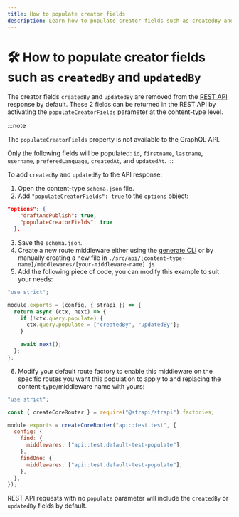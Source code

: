 ```yaml
---
title: How to populate creator fields
description: Learn how to populate creator fields such as createdBy and updatedBy by creating a custom controller that leverages the populate parameter.
---
```


# 🛠️ How to populate creator fields such as `createdBy` and `updatedBy`

The creator fields `createdBy` and `updatedBy` are removed from the [REST API](/dev-docs/api/rest) response by default. These 2 fields can be returned in the REST API by activating the `populateCreatorFields` parameter at the content-type level.

:::note

The `populateCreatorFields` property is not available to the GraphQL API.

Only the following fields will be populated: `id`, `firstname`, `lastname`, `username`, `preferedLanguage`, `createdAt`, and `updatedAt`.
:::

To add `createdBy` and `updatedBy` to the API response:

1. Open the content-type `schema.json` file.
2. Add `"populateCreatorFields": true` to the `options` object:

  ```json
  "options": {
      "draftAndPublish": true,
      "populateCreatorFields": true
    },
  ```

3. Save the `schema.json`.
4. Create a new route middleware either using the [generate CLI](/dev-docs/cli.md) or by manually creating a new file in `./src/api/[content-type-name]/middlewares/[your-middleware-name].js`
5. Add the following piece of code, you can modify this example to suit your needs:

  ```js title="./src/api/test/middlewares/defaultTestPopulate.js"
  "use strict";

  module.exports = (config, { strapi }) => {
    return async (ctx, next) => {
      if (!ctx.query.populate) {
        ctx.query.populate = ["createdBy", "updatedBy"];
      }

      await next();
    };
  };
  ```

6. Modify your default route factory to enable this middleware on the specific routes you want this population to apply to and replacing the content-type/middleware name with yours:

  ```js title="./src/api/test/routes/test.js"
  "use strict";

  const { createCoreRouter } = require("@strapi/strapi").factories;

  module.exports = createCoreRouter("api::test.test", {
    config: {
      find: {
        middlewares: ["api::test.default-test-populate"],
      },
      findOne: {
        middlewares: ["api::test.default-test-populate"],
      },
    },
  });
  ```

REST API requests with no `populate` parameter will include the `createdBy` or `updatedBy` fields by default.
